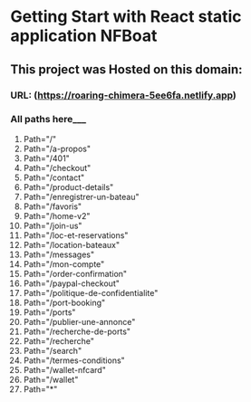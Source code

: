 # Getting Start with React static application NFBoat

## This project was Hosted on this domain:

### URL: (https://roaring-chimera-5ee6fa.netlify.app)

### All paths here\_\_\_

1. Path="/"
2. Path="/a-propos"
3. Path="/401"
4. Path="/checkout"
5. Path="/contact"
6. Path="/product-details"
7. Path="/enregistrer-un-bateau"
8. Path="/favoris"
9. Path="/home-v2"
10. Path="/join-us"
11. Path="/loc-et-reservations"
12. Path="/location-bateaux"
13. Path="/messages"
14. Path="/mon-compte"
15. Path="/order-confirmation"
16. Path="/paypal-checkout"
17. Path="/politique-de-confidentialite"
18. Path="/port-booking"
19. Path="/ports"
20. Path="/publier-une-annonce"
21. Path="/recherche-de-ports"
22. Path="/recherche"
23. Path="/search"
24. Path="/termes-conditions"
25. Path="/wallet-nfcard"
26. Path="/wallet"
27. Path="\*"
